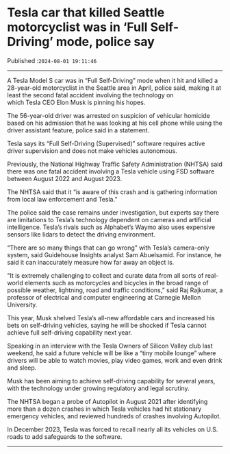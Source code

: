 # Tesla car that killed Seattle motorcyclist was in ‘Full Self-Driving’ mode, police say

Published :`2024-08-01 19:11:46`

---

A Tesla Model S car was in “Full Self-Driving” mode when it hit and killed a 28-year-old motorcyclist in the Seattle area in April, police said, making it at least the second fatal accident involving the technology on which Tesla CEO Elon Musk is pinning his hopes.

The 56-year-old driver was arrested on suspicion of vehicular homicide based on his admission that he was looking at his cell phone while using the driver assistant feature, police said in a statement.

Tesla says its “Full Self-Driving (Supervised)” software requires active driver supervision and does not make vehicles autonomous.

Previously, the National Highway Traffic Safety Administration (NHTSA) said there was one fatal accident involving a Tesla vehicle using FSD software between August 2022 and August 2023.

The NHTSA said that it “is aware of this crash and is gathering information from local law enforcement and Tesla.”

The police said the case remains under investigation, but experts say there are limitations to Tesla’s technology dependent on cameras and artificial intelligence. Tesla’s rivals such as Alphabet’s Waymo also uses expensive sensors like lidars to detect the driving environment.

“There are so many things that can go wrong” with Tesla’s camera-only system, said Guidehouse Insights analyst Sam Abuelsamid. For instance, he said it can inaccurately measure how far away an object is.

“It is extremely challenging to collect and curate data from all sorts of real-world elements such as motorcycles and bicycles in the broad range of possible weather, lightning, road and traffic conditions,” said Raj Rajkumar, a professor of electrical and computer engineering at Carnegie Mellon University.

This year, Musk shelved Tesla’s all-new affordable cars and increased his bets on self-driving vehicles, saying he will be shocked if Tesla cannot achieve full self-driving capability next year.

Speaking in an interview with the Tesla Owners of Silicon Valley club last weekend, he said a future vehicle will be like a “tiny mobile lounge” where drivers will be able to watch movies, play video games, work and even drink and sleep.

Musk has been aiming to achieve self-driving capability for several years, with the technology under growing regulatory and legal scrutiny.

The NHTSA began a probe of Autopilot in August 2021 after identifying more than a dozen crashes in which Tesla vehicles had hit stationary emergency vehicles, and reviewed hundreds of crashes involving Autopilot.

In December 2023, Tesla was forced to recall nearly all its vehicles on U.S. roads to add safeguards to the software.

---

